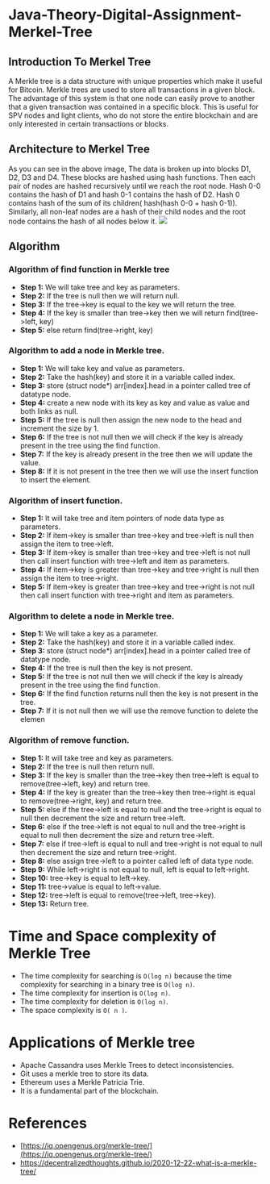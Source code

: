 # Java-Theory-Digital-Assignment-Merkel-Tree
## Introduction To Merkel Tree

A Merkle tree is a data structure with unique properties which make it useful for Bitcoin. Merkle trees are used to store all transactions in a given block. The advantage of this system is that one node can easily prove to another that a given transaction was contained in a specific block. This is useful for SPV nodes and light clients, who do not store the entire blockchain and are only interested in certain transactions or blocks.

## Architecture to Merkel Tree

As you can see in the above image, The data is broken up into blocks D1, D2, D3 and D4. These blocks are hashed using hash functions. Then each pair of nodes are hashed recursively until we reach the root node. Hash 0-0 contains the hash of D1 and hash 0-1 contains the hash of D2. Hash 0 contains hash of the sum of its children( hash(hash 0-0 + hash 0-1)). Similarly, all non-leaf nodes are a hash of their child nodes and the root node contains the hash of all nodes below it.
<img src="https://upload.wikimedia.org/wikipedia/commons/thumb/9/95/Hash_Tree.svg/1920px-Hash_Tree.svg.png" />
## Algorithm

### **Algorithm of find function in Merkle tree**

- **Step 1:** We will take tree and key as parameters.
- **Step 2:** If the tree is null then we will return null.
- **Step 3:** If the tree->key is equal to the key we will return the tree.
- **Step 4:** If the key is smaller than tree->key then we will return find(tree->left, key)
- **Step 5:** else return find(tree->right, key)

### **Algorithm to add a node in Merkle tree.**

- **Step 1:** We will take key and value as parameters.
- **Step 2:** Take the hash(key) and store it in a variable called index.
- **Step 3:** store (struct node*) arr[index].head in a pointer called tree of datatype node.
- **Step 4:** create a new node with its key as key and value as value and both links as null.
- **Step 5:** If the tree is null then assign the new node to the head and increment the size by 1.
- **Step 6:** If the tree is not null then we will check if the key is already present in the tree using the find function.
- **Step 7:** If the key is already present in the tree then we will update the value.
- **Step 8:** If it is not present in the tree then we will use the insert function to insert the element.

### **Algorithm of insert function.**

- **Step 1:** It will take tree and item pointers of node data type as parameters.
- **Step 2:** If item->key is smaller than tree->key and tree->left is null then assign the item to tree->left.
- **Step 3:** If item->key is smaller than tree->key and tree->left is not null then call insert function with tree->left and item as parameters.
- **Step 4:** If item->key is greater than tree->key and tree->right is null then assign the item to tree->right.
- **Step 5:** If item->key is greater than tree->key and tree->right is not null then call insert function with tree->right and item as parameters.

### **Algorithm to delete a node in Merkle tree.**

- **Step 1:** We will take a key as a parameter.
- **Step 2:** Take the hash(key) and store it in a variable called index.
- **Step 3:** store (struct node*) arr[index].head in a pointer called tree of datatype node.
- **Step 4:** If the tree is null then the key is not present.
- **Step 5:** If the tree is not null then we will check if the key is already present in the tree using the find function.
- **Step 6:** If the find function returns null then the key is not present in the tree.
- **Step 7:** If it is not null then we will use the remove function to delete the elemen

### **Algorithm of remove function.**

- **Step 1:** It will take tree and key as parameters.
- **Step 2:** If the tree is null then return null.
- **Step 3:** If the key is smaller than the tree->key then tree->left is equal to remove(tree->left, key) and return tree.
- **Step 4:** If the key is greater than the tree->key then tree->right is equal to remove(tree->right, key) and return tree.
- **Step 5:** else if the tree->left is equal to null and the tree->right is equal to null then decrement the size and return tree->left.
- **Step 6:** else if the tree->left is not equal to null and the tree->right is equal to null then decrement the size and return tree->left.
- **Step 7:** else if tree->left is equal to null and tree->right is not equal to null then decrement the size and return tree->right.
- **Step 8:** else assign tree->left to a pointer called left of data type node.
- **Step 9:** While left->right is not equal to null, left is equal to left->right.
- **Step 10:** tree->key is equal to left->key.
- **Step 11:** tree->value is equal to left->value.
- **Step 12:** tree->left is equal to remove(tree->left, tree->key).
- **Step 13:** Return tree.
# **Time and Space complexity of Merkle Tree**

- The time complexity for searching is `O(log n)` because the time complexity for searching in a binary tree is `O(log n)`.
- The time complexity for insertion is `O(log n)`.
- The time complexity for deletion is `O(log n)`.
- The space complexity is `O( n )`.
# **Applications of Merkle tree**

- Apache Cassandra uses Merkle Trees to detect inconsistencies.
- Git uses a merkle tree to store its data.
- Ethereum uses a Merkle Patricia Trie.
- It is a fundamental part of the blockchain.
# References

- [https://iq.opengenus.org/merkle-tree/](https://iq.opengenus.org/merkle-tree/)
- https://decentralizedthoughts.github.io/2020-12-22-what-is-a-merkle-tree/
